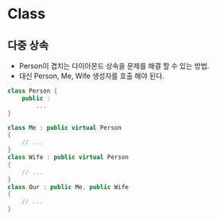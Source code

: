# Class 

## 다중 상속

- Person이 겹치는 다이아몬드 상속을 문제를 해결 할 수 있는 방법.
- 대신 Person, Me, Wife 생성자를 호출 해야 된다. 

```c++
class Person {
    public :
        ...
}

class Me : public virtual Person 
{
    // ...
}
class Wife : public virtual Person 
{
    // ...
}
class Our : public Me, public Wife
{
    // ...
}
```